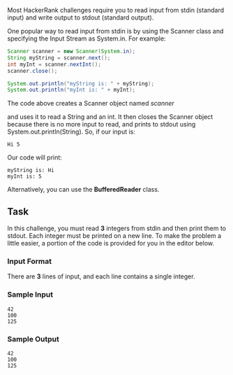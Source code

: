 Most HackerRank challenges require you to read input from stdin (standard input) and write output to stdout (standard output).

One popular way to read input from stdin is by using the Scanner class and specifying the Input Stream as System.in. For example:

```java
Scanner scanner = new Scanner(System.in);
String myString = scanner.next();
int myInt = scanner.nextInt();
scanner.close();

System.out.println("myString is: " + myString);
System.out.println("myInt is: " + myInt);
```

The code above creates a Scanner object named <i>scanner</i>

and uses it to read a String and an int. It then closes the Scanner object because there is no more input to read, and prints to stdout using System.out.println(String). So, if our input is:

    Hi 5

Our code will print:

    myString is: Hi
    myInt is: 5

Alternatively, you can use the <b>BufferedReader</b> class.

## Task
In this challenge, you must read <b>3</b> integers from stdin and then print them to stdout. Each integer must be printed on a new line. To make the problem a little easier, a portion of the code is provided for you in the editor below.

### Input Format

There are <b>3</b> lines of input, and each line contains a single integer.

### Sample Input

    42
    100
    125

### Sample Output

    42
    100
    125